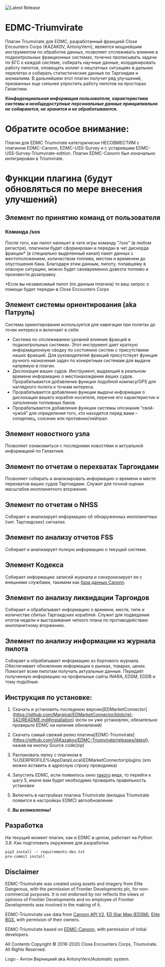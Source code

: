 ![Latest Release](https://img.shields.io/github/release/VAKazakov/EDMC-Triumvirate.svg)

# EDMC-Triumvirate
Плагин Triumvirate для EDMC, разработанный фракцией Close Encounters Corps (KAZAK0V, AntonyVern), является мощнейшим инструментом по обработке данных, позволяет отслеживать влияние в подконтрольных фракционных системах, точечно прописывать задачи по БГС к каждой системе, собирать научные данные, координировать работу пилотов, оповещать коллег о нештатных ситуациях в дальних перелетах и собирать статистические данные по Таргоидам и аномалиям. В дальнейшем этот плагин получит ряд улучшений, призванных еще сильнее упростить работу пилотов на просторах Галактики.

***Конфиденциальная информация пользователя, характеристики системы и необщедоступные персональные данные принципиально не собираются, не хранятся и не обрабатываются.***

# Обратите особое внимание:

Плагин для EDMC Triumvirate категорически НЕСОВМЕСТИМ с плагином EDMC-Canonn, EDMC-USS-Survey и с устаревшим EDMC-USS-Survey-Triumvirate-edition. Плагин EDMC-Canonn был изначально интегрирован в Triumvirate.

# Функции плагина (будут обновляться по мере внесения улучшений)

## Элемент по принятию команд от пользователя

### Команда /sos

После того, как пилот напишет в чате игры команду "/sos" (в любом регистре), плагином будет сформирован и передан в чат дискорда фракции* (в специально выделенный канал) пакет данных с местоположением, количеством топлива, местом и временем до опустошения бака. Благодаря этим данным, пилоту, попавшему в опасную ситуацию, можно будет своевременно довезти топливо и произвести дозаправку.

\*Если вы независимый пилот (по данным плагина) то ваш запрос о помощи будет передан в Close Encounters Corps

## Элемент системы ориентирования (aka Патруль)

Система ориентирования используется для навигации при полетах до точек интереса и включает в себя:

 * Система по отслеживанию уровней влияния фракций в подконтрольных системах. Этот инструмент дает краткую информационную сводку по состоянию систем с присутствием наших фракций. Для руководителей фракций присутствует функция ручного назначения задач по конкретным системам для выдачи напрямую в плагин.
 * Дислокация ваших судов. Инструмент, выдающий в реальном времени информацию о местонахождение ваших судов. Прорабатывается добавление функции подобной компасу/GPS для наглядного полета к точкам интереса.
* Прорабатывается добавление функции выдачи информации о дислокации вашего корабля-носителя, перечне его характеристик и заполнении топливных баков.
* Прорабатывается добавление функции системы опознания “свой-чужой” для определения того, кто находится перед вами – сопартиец, союзник или противник/нейтрал.

## Элемент новостного узла

Позволяет ознакомиться с последними новостями и актуальной информацией по Галактике.

## Элемент по отчетам о перехватах Таргоидами

Позволяет собирать и анализировать информацию о времени и месте перехватов ваших судов Таргоидами. Служит для точной оценки масштабов инопланетного вторжения.

## Элемент по отчетам о NHSS

Собирает и анализирует информацию об обнаруженных инопланетных (чит. Таргоидских) сигналах.

## Элемент по анализу отчетов FSS

Собирает и анализирует полную информацию о текущей системе.

## Элемент Кодекса

Собирает информацию записей журнала и синхронизирует ее с внешними службами, такимим как [база данных Canonn](https://api.canonn.tech/documentation).

## Элемент по анализу ликвидации Таргоидов

Собирает и обрабатывает информацию о времени, месте, типе и количестве сбитых Таргоидских кораблей. Служит для подведения итогов недели и выстраивания четкого плана по противодействию инопланетному вторжению.

## Элемент по анализу информации из журнала пилота

Собирает и обрабатывает информацию из бортового журнала. Обеспечивает обновление информации о рынках, товарах, ценах. Помогает всем пилотам получать актуальные данные. Передаёт полученную информацию на профильные сайты INARA, EDSM, EDDB и тому подобные.


## Инструкция по установке:

1) Скачать и установить последнюю версию[EDMarketConnector] (https://github.com/Marginal/EDMarketConnector/blob/rel-342/README.md#installation) (если он уже установлен, обязательно проверьте EDMC на наличие обновлений)

2) Скачать самый свежий релиз плагина[EDMC-Triumvirate] (https://github.com/VAKazakov/EDMC-Triumvirate/releases/latest), нажав на кнопку Source code(zip)

3) Распаковать папку с плагином в %USERPROFILE%\AppData\Local\EDMarketConnector\plugins (это можно вставить в адресную строку проводника)

4) Запустить EDMC, если появилось окно [такого](https://cdn.discordapp.com/attachments/518418556615000074/590004329692397579/unknown.png) вида, то перейти к шагу 5, иначе вам будет необходимо проверить правильность установки

5) Включить в настройках плагина Triumvirate (вкладка Triumvirate появится в настройках EDMC) автообновление

6) ***Вы великолепны!***

## Разработка
На текущий момент плагин, как и EDMC в целом, работает на Python 3.8.
Как подготовить окружение для разработки:
```bash
pip3 install -r requirements-dev.txt
pre-commit install
```

## Disclaimer
EDMC-Triumvirate was created using assets and imagery from Elite Dangerous, with the permission of Frontier Developments plc, for non-commercial purposes. It is not endorsed by nor reflects the views or opinions of Frontier Developments and no employee of Frontier Developments was involved in the making of it.

EDMC-Triumvirate use data from [Canonn API V2](https://docs.canonn.tech), [ED Star Map (EDSM)](https://www.edsm.net/), [Elite BGS](https://elitebgs.app/), with permision of their owners.

EDMC-Triumvirate based on [EDMC-Canonn](https://github.com/canonn-science/EDMC-Canonn), with permission of initial developers.

All Contents Copyright ©️ 2016-2020 Close Encounters Corps, Triumvirate. All Rights Reserved.

Logo - Антон Верницкий aka AntonyVern/Automatic system.
